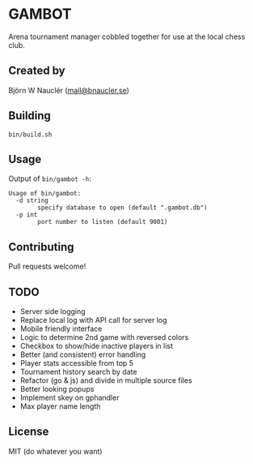 
# GAMBOT
Arena tournament manager cobbled together for use at the local chess club.

## Created by
Björn W Nauclér (mail@bnaucler.se)

## Building
`bin/build.sh`

## Usage
Output of `bin/gambot -h`:  
```
Usage of bin/gambot:
  -d string
    	specify database to open (default ".gambot.db")
  -p int
    	port number to listen (default 9001)
```

## Contributing
Pull requests welcome!

## TODO
* Server side logging
* Replace local log with API call for server log
* Mobile friendly interface
* Logic to determine 2nd game with reversed colors
* Checkbox to show/hide inactive players in list
* Better (and consistent) error handling
* Player stats accessible from top 5
* Tournament history search by date
* Refactor (go & js) and divide in multiple source files
* Better looking popups
* Implement skey on gphandler
* Max player name length

## License
MIT (do whatever you want)
